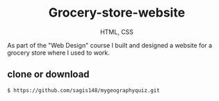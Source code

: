 <h1 align="center">
Grocery-store-website
</h1>

<p align="center">
HTML, CSS
</p>

As part of the "Web Design" course I built and designed a website for a grocery store where I used to work.

## clone or download
```terminal
$ https://github.com/sagis148/mygeographyquiz.git
```
